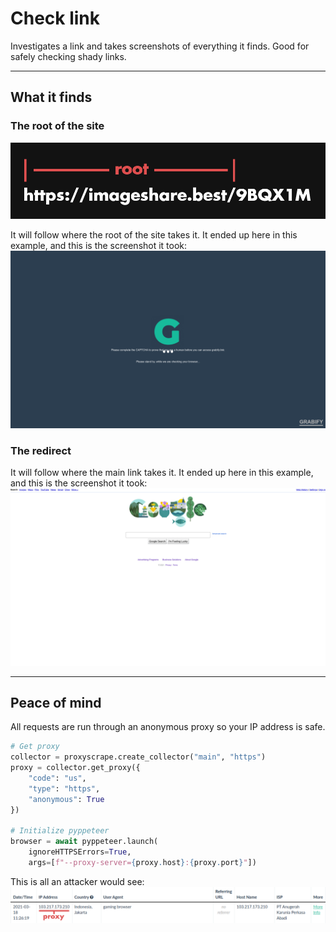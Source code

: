 # Check link
Investigates a link and takes screenshots of everything it finds. Good for
safely checking shady links.

---

## What it finds

### The root of the site
![root example](images/root_example.png)

It will follow where the root of the site takes it. It ended up here in this
example, and this is the screenshot it took:
![root destination](images/root_destination.png)

### The redirect
It will follow where the main link takes it. It ended up here in this example,
and this is the screenshot it took:
![redirect destination](images/redirect_destination.png)

---

## Peace of mind
All requests are run through an anonymous proxy so your IP address is safe.

```python
# Get proxy
collector = proxyscrape.create_collector("main", "https")
proxy = collector.get_proxy({
    "code": "us",
    "type": "https",
    "anonymous": True
})

# Initialize pyppeteer
browser = await pyppeteer.launch(
    ignoreHTTPSErrors=True,
    args=[f"--proxy-server={proxy.host}:{proxy.port}"])
```

This is all an attacker would see:
![ip grab example](images/ip_grab_example.png)
